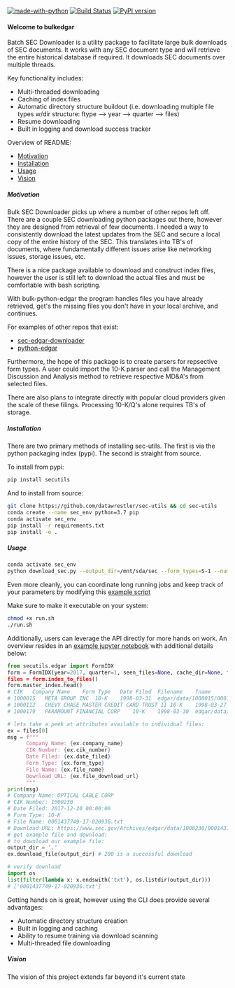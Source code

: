 [![made-with-python](https://img.shields.io/badge/Made%20with-Python-1f425f.svg)](https://www.python.org/)
[![Build Status](https://travis-ci.org/datawrestler/sec-utils.svg?branch=master)](https://travis-ci.org/datawrestler/sec-utils)
[![PyPI version](https://badge.fury.io/py/secutils.svg)](https://badge.fury.io/py/secutils)

#### Welcome to bulkedgar
Batch SEC Downloader is a utility package to facilitate large bulk downloads of SEC documents. It works with any SEC document type and will retrieve the entire historical database if required. It downloads SEC documents over multiple threads.

Key functionality includes:
- Multi-threaded downloading
- Caching of index files
- Automatic directory structure buildout (i.e. downloading multiple file types w/dir structure: ftype --> year --> quarter --> files)
- Resume downloading
- Built in logging and download success tracker

Overview of README:
- [Motivation](#motivate)
- [Installation](#install)
- [Usage](#usage)
- [Vision](#vision)

##### Motivation <a id='motivate' />
Bulk SEC Downloader picks up where a number of other repos left off. There are a couple SEC downloading python packages out there, however they are designed from retrieval of few documents. I needed a way to consistently download the latest updates from the SEC and secure a local copy of the entire history of the SEC. This translates into TB's of documents, where fundamentally different issues arise like networking issues, storage issues, etc. 

There is a nice package available to download and construct index files, however the user is still left to download the actual files and must be comfortable with bash scripting. 

With bulk-python-edgar the program handles files you have already retrieved, get's the missing files you don't have in your local archive, and continues. 

For examples of other repos that exist: 

- [sec-edgar-downloader](https://github.com/jadchaar/sec-edgar-downloader)
- [python-edgar](https://github.com/edouardswiac/python-edgar/)

Furthermore, the hope of this package is to create parsers for repsective form types. A user could import the 10-K parser and call the Management Discussion and Analysis method to retrieve respective MD&A's from selected files. 

There are also plans to integrate directly with popular cloud providers given the scale of these filings. Processing 10-K/Q's alone requires TB's of storage.

##### Installation <a id='install' />
There are two primary methods of installing sec-utils. The first is via the python packaging index (pypi). The second is straight from source. 

To install from pypi:
```bash
pip install secutils
```

And to install from source:
```bash
git clone https://github.com/datawrestler/sec-utils && cd sec-utils
conda create --name sec_env python=3.7 pip
conda activate sec_env
pip install -r requirements.txt
pip install -e .
```

##### Usage <a id='usage' />
```bash
conda activate sec_env
python download_sec.py --output_dir=/mnt/sda/sec --form_types=S-1 --num_workers=-1 --start_year=2014 --end_year=2019 --quarters 1 2 3 4
```
Even more cleanly, you can coordinate long running jobs and keep track of your parameters by modifying this [example script](https://github.com/datawrestler/sec-utils/blob/master/examples/run.sh)

Make sure to make it executable on your system:
```bash
chmod +x run.sh
./run.sh
```

Additionally, users can leverage the API directly for more hands on work. An overview resides in an [example jupyter notebook](https://github.com/datawrestler/sec-utils/blob/master/examples/Getting%20Started.ipynb) with additional details below:
```python
from secutils.edgar import FormIDX
form = FormIDX(year=2017, quarter=1, seen_files=None, cache_dir=None, form_types=['10-K])
files = form.index_to_files()
form.master_index.head()
# CIK	Company Name	Form Type	Date Filed	Filename	fname
# 1000015	META GROUP INC	10-K	1998-03-31	edgar/data/1000015/0001000015-98-000009.txt	0001000015-98-000009.txt
# 1000112	CHEVY CHASE MASTER CREDIT CARD TRUST II	10-K	1998-03-27	edgar/data/1000112/0000920628-98-000038.txt	0000920628-98-000038.txt
# 1000179	PARAMOUNT FINANCIAL CORP	10-K	1998-03-30	edgar/data/1000179/0000950120-98-000108.txt	0000950120-98-000108.txt

# lets take a peek at attributes available to individual files:
ex = files[0]
msg = f"""
      Company Name: {ex.company_name}
      CIK Number: {ex.cik_number}
      Date Filed: {ex.date_filed}
      Form Type: {ex.form_type}
      File Name: {ex.file_name}
      Download URL: {ex.file_download_url}
      """
print(msg) 
# Company Name: OPTICAL CABLE CORP
# CIK Number: 1000230
# Date Filed: 2017-12-20 00:00:00
# Form Type: 10-K
# File Name: 0001437749-17-020936.txt
# Download URL: https://www.sec.gov/Archives/edgar/data/1000230/0001437749-17-020936.txt                                                                        
# get example file and download:
# to download our example file:
output_dir = '.'
ex.download_file(output_dir) # 200 is a successful download

# verify download 
import os
list(filter(lambda x: x.endswith('txt'), os.listdir(output_dir)))
# ['0001437749-17-020936.txt']
```

Getting hands on is great, however using the CLI does provide several advantages:
- Automatic directory structure creation
- Built in logging and caching
- Ability to resume training via download scanning
- Multi-threaded file downloading

##### Vision <a id='vision' />
The vision of this project extends far beyond it's current state